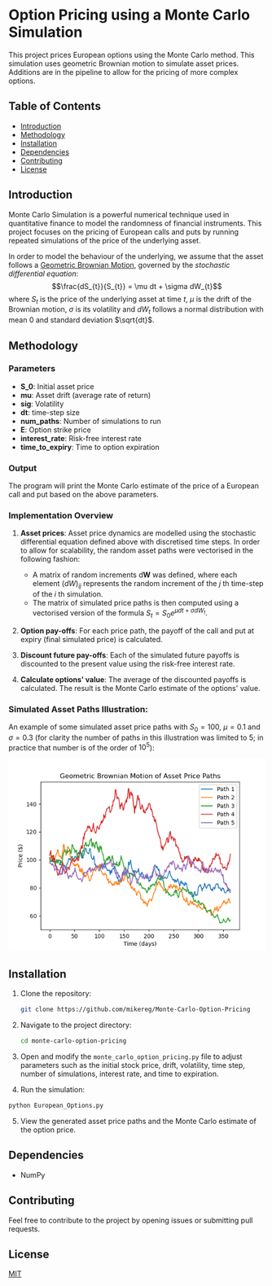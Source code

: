 

# Option Pricing using a Monte Carlo Simulation

This project prices European options using the Monte Carlo method.  This simulation uses geometric Brownian motion to simulate asset prices. Additions are in the pipeline to allow for the pricing of more complex options.

## Table of Contents
* [Introduction](#introduction) 
* [Methodology](#methodology) 
* [Installation](#installation) 
* [Dependencies](#dependencies)
* [Contributing](#contributing) 
* [License](#license) 

## Introduction

Monte Carlo Simulation is a powerful numerical technique used in quantitative finance to model the randomness of financial instruments. This project focuses on the pricing of European calls and puts by running repeated simulations of the price of the underlying asset.

In order to model the behaviour of the underlying, we assume that the asset follows a [Geometric Brownian Motion](https://en.wikipedia.org/wiki/Geometric_Brownian_motion), governed  by the *stochastic differential equation*: $$\frac{dS_{t}}{S_{t}} = \mu dt + \sigma dW_{t}$$ where $S_t$ is the price of the underlying asset at time $t$, $\mu$ is the drift of the Brownian motion, $\sigma$ is its volatility and $dW_{t}$ follows a normal distribution with mean $0$ and standard deviation $\sqrt{dt}$. 

## Methodology

### Parameters
* **S_0**: Initial asset price
* **mu**: Asset drift (average rate  of return)
* **sig**: Volatility
* **dt**: time-step size 
* **num_paths**: Number of simulations to run
* **E**: Option strike price
* **interest_rate**: Risk-free interest rate
* **time_to_expiry**: Time to option expiration

### Output
The program will print the  Monte Carlo estimate of the price of a European call and put based on the above parameters.

### Implementation Overview

1.  **Asset prices**: Asset price dynamics are modelled using the stochastic differential equation defined above with discretised time steps. In order to allow for scalability, the random asset paths were vectorised in the following fashion:
	* A matrix of random increments $\mathrm{d}\mathbf{W}$ was defined, where each element $(dW)_{ij}$ represents  the random increment  of the $j$ th time-step of the $i$ th simulation.
	* The matrix of simulated price paths is then computed using a vectorised version of the formula $S_t = S_{0}e^{\mu dt+\sigma dW_t}$.

2. **Option pay-offs**:  For each price path, the payoff of the call and put at expiry (final simulated price) is calculated.
3. **Discount future pay-offs**: Each of the simulated future payoffs is discounted to the present value using the risk-free interest rate.
4. **Calculate options' value**:  The average of the discounted payoffs is calculated. The result is the Monte Carlo estimate of the options' value.

### Simulated Asset Paths Illustration:
An example of some simulated asset price paths with $S_0 = 100$, $\mu = 0.1$ and $\sigma  = 0.3$ (for clarity the number of paths in this illustration was limited to 5; in practice that number is of the order of $10^{5}$):

![asset prices](images/asset_prices.png)

## Installation

1. Clone the repository:
	```bash
	git clone https://github.com/mikereg/Monte-Carlo-Option-Pricing
	```
2.  Navigate to the project directory:

	```bash
	cd monte-carlo-option-pricing
	```
3. Open and modify the `monte_carlo_option_pricing.py` file to adjust parameters such as the initial stock price, drift, volatility, time step, number of simulations, interest rate, and time to expiration.
    
4.  Run the simulation:

```bash
python European_Options.py
```

5.  View the generated asset price paths and the Monte Carlo estimate of the option price.

## Dependencies
* NumPy

## Contributing

Feel free to contribute to the project by opening issues or submitting pull requests.

## License
[MIT](https://choosealicense.com/licenses/mit/)

